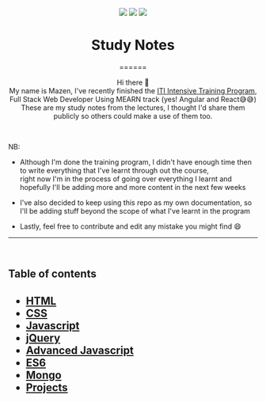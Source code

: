 <div align="center">

<img src="https://img.shields.io/badge/javascript%20-%23323330.svg?&style=for-the-badge&logo=javascript&logoColor=%237DF1E"/> <img src="https://img.shields.io/badge/jquery%20-%230769AD.svg?&style=for-the-badge&logo=jquery&logoColor=white"/>
<img src ="https://img.shields.io/badge/MongoDB-%234ea94b.svg?&style=for-the-badge&logo=mongodb&logoColor=white"/>
<h1>Study Notes</h1>

======

<p>
    Hi there 👋 <br>
    My name is Mazen, I've recently finished the <a href="http://www.iti.gov.eg/iti/programs/details/ICCG">ITI Intensive Training Program</a>, Full Stack Web Developer Using MEARN track (yes! Angular and React😅😅)<br>
    These are my study notes from the lectures, I thought I'd share them publicly so others could make a use of them too.<br>
</p>
</div>
<br>

NB:
- Although I'm done the training program, I didn't have enough time then to write everything that I've learnt through out the course,<br>
right now I'm in the process of going over everything I learnt and hopefully I'll be adding more and more content in the next few weeks

- I've also decided to keep using this repo as my own documentation, so I'll be adding stuff beyond the scope of what I've learnt in the program

- Lastly, feel free to contribute and edit any mistake you might find 😄


<hr><br>
<h2>Table of contents<h2>

- [HTML](html/html.md)
- [CSS](css/css.md)
- [Javascript](Javascript/javascript.md)
- [jQuery](jQuery/jQuery.md)
- [Advanced Javascript](advancedJavascript/advJS.md)
- [ES6](ES6/es6.md)
- [Mongo](Mongo/mongo.md)
- [Projects](Projects/projects.md)